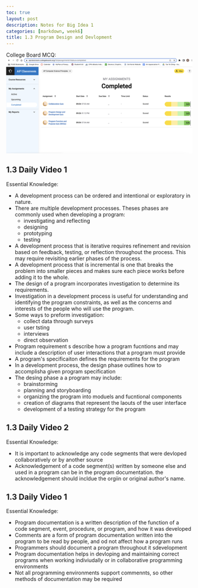 ```yaml
---
toc: true
layout: post
description: Notes for Big Idea 1
categories: [markdown, week6]
title: 1.3 Program Design and Devlopment
---
```

College Board MCQ:
![This is an image](https://github.com/aliyatang/Aliya/blob/master/images/10-3-22-Screenshot1.png?raw=true)

## 1.3 Daily Video 1
Essential Knowledge:
- A development process can be ordered and intentional or exploratory in nature.
- There are multiple development processes. Theses phases are commonly used when developing a program:
    - investigating and reflecting
    - designing
    - prototyping
    - testing
- A development process that is iterative requires refinement and revision based on feedback, testing, or reflection throughout the process. This may require revisiting earlier phases of the process.
- A development process that is incremental is one that breaks the problem into smaller pieces and makes sure each piece works before adding it to the whole.
- The design of a program incorporates investigation to determine its requirements.
- Investigation in a development process is useful for understanding and identifying the program constraints, as well as the concerns and interests of the people who will use the program.
- Some ways to preform investigation:
    - collect data through surveys
    - user tsting
    - interviews
    - direct observation
- Program requirement s describe how a program fucntions and may include a description of user interactions that a program must provide
- A program's specificaiton defines the requirements for the program
- In a development process, the design phase outlines how to accomplisha  given program specification
- The desing phase a a program may include:
    - brainstorming
    - planning and storyboarding
    - organizing the program into moduels and fucntional components
    - creation of diagrams that represent the laouts of the user interface
    - development of a testing strategy for the program

## 1.3 Daily Video 2
Essential Knowledge:
- It is important to acknowledge any code segments that were devloped collaboratively or by another source
- Acknowledgement of a code segment(s) written by someone else and used in a program can be in the program documentation. the acknowledgement should incldue the orgiin or original author's name. 

## 1.3 Daily Video 1
Essential Knowledge:
- Program documentation is a written description of the function of a code segment, event, procedure, or program, and how it was developed 
- Comments are a form of program documentation written into the program to be read by people, and od not affect how a program runs
- Programmers should document a program throughout it sdevelopment
- Program documentation helps in devloping and maintaining correct programs when working indiviudally or in collaborative programming environments
- Not all programming environments support commennts, so other methods of documentation may be required